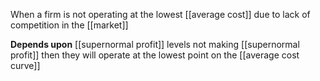 When a firm is not operating at the lowest [[average cost]] due to lack of competition in the [[market]] 

**Depends upon** [[supernormal profit]] levels
	not making [[supernormal profit]] then they will operate at the lowest point on the [[average cost curve]]  